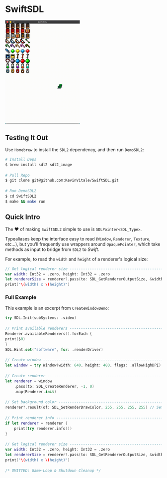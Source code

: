 # SwiftSDL

<img width=240 src="example.gif"/>

## Testing It Out
Use `Homebrew` to install the `SDL2` dependency, and then run `DemoSDL2`:

```bash
# Install Deps
$ brew install sdl2 sdl2_image

# Pull Repo
$ git clone git@github.com:KevinVitale/SwiftSDL.git

# Run DemoSDL2
$ cd SwiftSDL2
$ make && make run
```

## Quick Intro

The ♥️ of making `SwiftSDL2` simple to use is `SDLPointer<SDL_Type>`.  

Typealiases keep the interface easy to read (`Window`, `Renderer`, `Texture`, etc...), 
but you'll frequently use wrappers around `OpaquePointer`, which take methods as input
to bridge from `SDL2` to _Swift_.

For example, to read the `width` and `height` of a renderer's logical size:
```swift
// Get logical renderer size ---------------------------------------------------
var width: Int32 = .zero, height: Int32 = .zero
let rendererSize = renderer?.pass(to: SDL_GetRendererOutputSize, &width, &height)
print("\(width) x \(height)")
```

### Full Example
This example is an excerpt from `CreateWindowDemo`:

```swift
try SDL.Init(subSystems: .video)

// Print available renderers ---------------------------------------------------
Renderer.availableRenderers().forEach {
print($0)
}
SDL.Hint.set("software", for: .renderDriver)

// Create window ---------------------------------------------------------------
let window = try Window(width: 640, height: 480, flags: .allowHighDPI)

// Create renderer -------------------------------------------------------------
let renderer = window
    .pass(to: SDL_CreateRenderer, -1, 0)
    .map(Renderer.init)

// Set background color --------------------------------------------------------
renderer?.result(of: SDL_SetRenderDrawColor, 255, 255, 255, 255) // Set bg-color

// Print renderer info ---------------------------------------------------------
if let renderer = renderer {
    print(try renderer.info())
}

// Get logical renderer size ---------------------------------------------------
var width: Int32 = .zero, height: Int32 = .zero
let rendererSize = renderer?.pass(to: SDL_GetRendererOutputSize, &width, &height)
print("\(width) x \(height)")

/* OMITTED: Game-Loop & Shutdown Cleanup */
```

